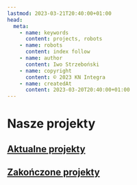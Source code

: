 ```yaml
---
lastmod: 2023-03-21T20:40:00+01:00
head:
  meta:
    - name: keywords
      content: projects, robots
    - name: robots
      content: index follow
    - name: author
      content: Iwo Strzeboński
    - name: copyright
      content: © 2023 KN Integra
    - name: createdAt
      content: 2023-03-20T20:40:00+01:00
---
```


# Nasze projekty

## [Aktualne projekty](/projects/current)

## [Zakończone projekty](/projects/finished)
